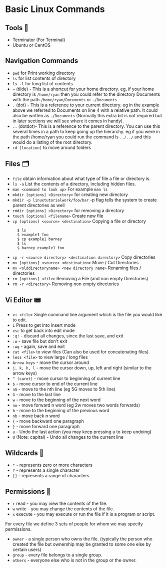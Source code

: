 # Basic Linux Commands

## Tools 🔨
* Terminator (For Terminal)
* Ubuntu or CentOS

## Navigation Commands
* `pwd` for Print working directory
* `ls` for list contents of directory
* `ls -l` for long list of contents
* `~` (tilde) - This is a shortcut for your home directory. eg, if your home directory is `/home/ryan` then you could refer to the directory Documents with the path `/home/ryan/Documents` or `~/Documents`
*  `.` (dot) - This is a reference to your current directory. eg in the example above we referred to Documents on line 4 with a relative path. It could also be written as `./Documents` (Normally this extra bit is not required but in later sections we will see where it comes in handy).
* `..` (dotdot)- This is a reference to the parent directory. You can use this several times in a path to keep going up the hierarchy. eg if you were in the path /home/ryan you could run the command ls `../../` and this would do a listing of the root directory.
* `cd [location]` to move around folders

## Files 🗂

* `file` obtain information about what type of file a file or directory is.
* `ls -a` List the contents of a directory, including hidden files.
* `man <command to look up>` For example `man ls`
* `mkdir [options] <Directory>` for creating new directory
* `mkdir -p linuxtutorialwork/foo/bar` -p flag tells the system to create parent directories as well
* `rmdir [options] <Directory>` for removing a directory
* `touch [options] <filename>` Create new file
* `cp [options] <source> <destination>` Copying a file or directory
    ```
      $ ls
      $ example1 foo
      $ cp example1 barney
      $ ls
      $ barney example1 foo
    ```
* `cp -r <source directory> <destination directory>` Copy directories
* `mv [options] <source> <destination>` Move / Cut Directories
* `mv <olddirectoryname> <new directory name>` Renaming files / directories
* `rm [options] <file>` Removing a File (and non empty Directories)
* `rm -r <directory>` Removing non empty directories

## Vi Editor 📟

* `vi <file>` Single command line argument which is the file you would like to edit.
* `i` Press to get into insert mode
* `esc` to get back into edit mode
* `:q!` - discard all changes, since the last save, and exit
* `:w` - save file but don't exit
* `:wq` - again, save and exit
* `cat <file>` to view files (Can also be used for concatenating files)
* `less <file>` to view large / long files
* `Arrow keys` - move the cursor around
* `j, k, h, l` - move the cursor down, up, left and right (similar to the arrow keys)
* `^ (caret)` - move cursor to beginning of current line
* `$` - move cursor to end of the current line
* `nG` - move to the nth line (eg 5G moves to 5th line)
* `G` - move to the last line
* `w` - move to the beginning of the next word
* `nw` - move forward n word (eg 2w moves two words forwards)
* `b` - move to the beginning of the previous word
* `nb` - move back n word
* `{` - move backward one paragraph
* `}` - move forward one paragraph
* `u` - Undo the last action (you may keep pressing u to keep undoing)
* `U` (Note: capital) - Undo all changes to the current line

## Wildcards 🦄

* `*` - represents zero or more characters
* `?` - represents a single character
* `[]` - represents a range of characters

## Permissions 🔐

* `r` read - you may view the contents of the file.
* `w` write - you may change the contents of the file.
* `x` execute - you may execute or run the file if it is a program or script.

For every file we define 3 sets of people for whom we may specify permissions.

* `owner` - a single person who owns the file. (typically the person who created the file but ownership may be granted to some one else by certain users)
* `group` - every file belongs to a single group.
* `others` - everyone else who is not in the group or the owner.


    



